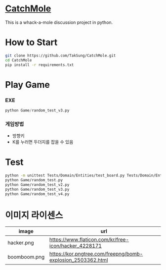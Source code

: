 # [CatchMole](https://github.com/TakSung/CatchMole)
This is a whack-a-mole discussion project in python.

# How to Start

```bash
git clone https://github.com/TakSung/CatchMole.git
cd CatchMole
pip install -r requirements.txt
```

# Play Game
### EXE
```python
python Game/random_test_v3.py
```
### 게임방법
- 방향키
- K를 누러면 두더지를 잡을 수 있음

# Test
```bash
python -m unittest Tests/Domain/Entities/test_board.py Tests/Domain/Entities/test_mole.py Tests/Application/GameManage/test_player_cursor_control.py Tests/Application/StateFilter/test_player_filter.py
python Game/random_test.py
python Game/random_test_v2.py
python Game/random_test_v3.py
python Game/random_test_v4.py
```

# 이미지 라이센스
| image        | url                                                         |
| ------------ | ----------------------------------------------------------- |
| hacker.png   | https://www.flaticon.com/kr/free-icon/hacker_4228171        |
| boomboom.png | https://kor.pngtree.com/freepng/bomb-explosion_2503362.html |

